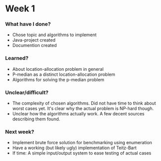 # Week 1


### What have I done?
* Chose topic and algorithms to implement
* Java-project created
* Documention created

### Learned?
* About location-allocation problem in general
* P-median as a distinct location-allocation problem
* Algorithms for solving the p-median problem  

### Unclear/difficult?  
* The complexity of chosen algorithms. Did not have time to think about worst cases yet. It's clear why the actual problem is NP-hard though.  
* Unclear how the algorithms actually work. A few decent sources describing them found.


### Next week?
* Implement brute force solution for benchmarking using enumeration
* Have a working (but likely ugly) implementation of Teitz-Bart
* If time: A simple input/output system to ease testing of actual cases
